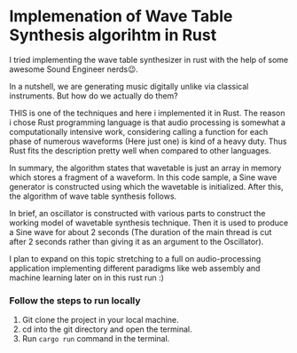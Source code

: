 # Implemenation of Wave Table Synthesis algorihtm in Rust

I tried implementing the wave table synthesizer in rust with the help of some awesome Sound Engineer nerds😉.

In a nutshell, we are generating music digitally unlike via classical instruments. But how do we actually do them?

THIS is one of the techniques and here i implemented it in Rust. The reason i chose Rust programming language is that audio processing is somewhat a computationally intensive work, considering calling a function for each phase of numerous waveforms (Here just one) is kind of a heavy duty. Thus Rust fits the description pretty well when compared to other languages.

In summary, the algorithm states that wavetable is just an array in memory which stores a fragment of a waveform. In this code sample, a Sine wave generator is constructed using which the wavetable is initialized. After this, the algorithm of wave table synthesis follows.

In brief, an oscillator is constructed with various parts to construct the working model of wavetable synthesis technique. Then it is used to produce a Sine wave for about 2 seconds (The duration of the main thread is cut after 2 seconds rather than giving it as an argument to the Oscillator).

I plan to expand on this topic stretching to a full on audio-processing application implementing different paradigms like web assembly and machine learning later on in this rust run :)

### Follow the steps to run locally

1. Git clone the project in your local machine.
2. cd into the git directory and open the terminal.
3. Run `cargo run` command in the terminal.

